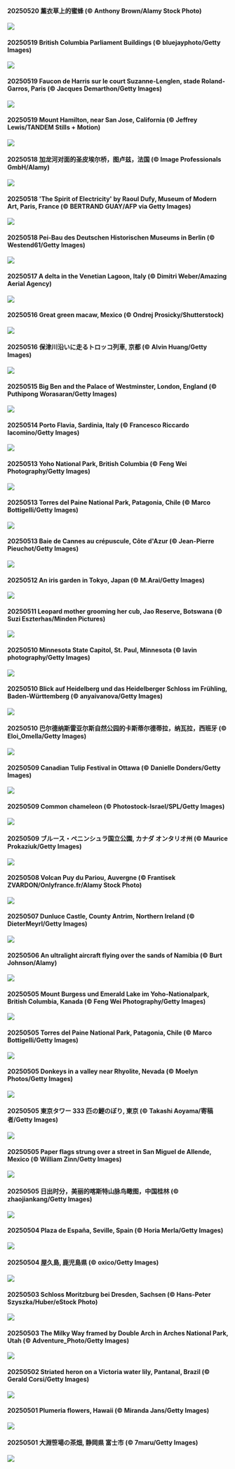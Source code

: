 #### 20250520 薰衣草上的蜜蜂 (© Anthony Brown/Alamy Stock Photo)

![](20250520_HoneyBeeLavender_1920x1080.jpg)

#### 20250519 British Columbia Parliament Buildings (© bluejayphoto/Getty Images)

![](20250519_Victoria_1920x1080.jpg)

#### 20250519 Faucon de Harris sur le court Suzanne-Lenglen, stade Roland-Garros, Paris (© Jacques Demarthon/Getty Images)

![](20250519_RolandGarros_1920x1080.jpg)

#### 20250519 Mount Hamilton, near San Jose, California (© Jeffrey Lewis/TANDEM Stills + Motion)

![](20250519_MountHamilton_1920x1080.jpg)

#### 20250518 加龙河对面的圣皮埃尔桥，图卢兹，法国 (© Image Professionals GmbH/Alamy)

![](20250518_ToulouseBridge_1920x1080.jpg)

#### 20250518 'The Spirit of Electricity' by Raoul Dufy, Museum of Modern Art, Paris, France (© BERTRAND GUAY/AFP via Getty Images)

![](20250518_DufyRoom_1920x1080.jpg)

#### 20250518 Pei-Bau des Deutschen Historischen Museums in Berlin (© Westend61/Getty Images)

![](20250518_BerlinHistoryMuseum_1920x1080.jpg)

#### 20250517 A delta in the Venetian Lagoon, Italy (© Dimitri Weber/Amazing Aerial Agency)

![](20250517_VeniceLagoon_1920x1080.jpg)

#### 20250516 Great green macaw, Mexico (© Ondrej Prosicky/Shutterstock)

![](20250516_GreenMacaw_1920x1080.jpg)

#### 20250516 保津川沿いに走るトロッコ列車, 京都 (© Alvin Huang/Getty Images)

![](20250516_Arashiyama_1920x1080.jpg)

#### 20250515 Big Ben and the Palace of Westminster, London, England (© Puthipong Worasaran/Getty Images)

![](20250515_LondonParliament_1920x1080.jpg)

#### 20250514 Porto Flavia, Sardinia, Italy (© Francesco Riccardo Iacomino/Getty Images)

![](20250514_SardiniaFlavia_1920x1080.jpg)

#### 20250513 Yoho National Park, British Columbia (© Feng Wei Photography/Getty Images)

![](20250513_YohoNP_1920x1080.jpg)

#### 20250513 Torres del Paine National Park, Patagonia, Chile (© Marco Bottigelli/Getty Images)

![](20250513_TorresChile_1920x1080.jpg)

#### 20250513 Baie de Cannes au crépuscule, Côte d'Azur (© Jean-Pierre Pieuchot/Getty Images)

![](20250513_CannesFilmFestival_1920x1080.jpg)

#### 20250512 An iris garden in Tokyo, Japan (© M.Arai/Getty Images)

![](20250512_IrisGarden_1920x1080.jpg)

#### 20250511 Leopard mother grooming her cub, Jao Reserve, Botswana (© Suzi Eszterhas/Minden Pictures)

![](20250511_LeopardMother_1920x1080.jpg)

#### 20250510 Minnesota State Capitol, St. Paul, Minnesota (© lavin photography/Getty Images)

![](20250510_MinnesotaRotunda_1920x1080.jpg)

#### 20250510 Blick auf Heidelberg und das Heidelberger Schloss im Frühling, Baden-Württemberg (© anyaivanova/Getty Images)

![](20250510_HeidelbergSpring_1920x1080.jpg)

#### 20250510 巴尔德纳斯雷亚尔斯自然公园的卡斯蒂尔德蒂拉，纳瓦拉，西班牙 (© Eloi_Omella/Getty Images)

![](20250510_Castildetierra_1920x1080.jpg)

#### 20250509 Canadian Tulip Festival in Ottawa (© Danielle Donders/Getty Images)

![](20250509_Tulip_1920x1080.jpg)

#### 20250509 Common chameleon (© Photostock-Israel/SPL/Getty Images)

![](20250509_CuteChameleon_1920x1080.jpg)

#### 20250509 ブルース・ペニンシュラ国立公園, カナダ オンタリオ州 (© Maurice Prokaziuk/Getty Images)

![](20250509_BrucePeninsula_1920x1080.jpg)

#### 20250508 Volcan Puy du Pariou, Auvergne (© Frantisek ZVARDON/Onlyfrance.fr/Alamy Stock Photo)

![](20250508_VictoryDay_1920x1080.jpg)

#### 20250507 Dunluce Castle, County Antrim, Northern Ireland (© DieterMeyrl/Getty Images)

![](20250507_DunluceIreland_1920x1080.jpg)

#### 20250506 An ultralight aircraft flying over the sands of Namibia (© Burt Johnson/Alamy)

![](20250506_FlyoverNamibia_1920x1080.jpg)

#### 20250505 Mount Burgess und Emerald Lake im Yoho-Nationalpark, British Columbia, Kanada (© Feng Wei Photography/Getty Images)

![](20250505_YohoNP_1920x1080.jpg)

#### 20250505 Torres del Paine National Park, Patagonia, Chile (© Marco Bottigelli/Getty Images)

![](20250505_TorresChile_1920x1080.jpg)

#### 20250505 Donkeys in a valley near Rhyolite, Nevada (© Moelyn Photos/Getty Images)

![](20250505_RhyoliteDonkeys_1920x1080.jpg)

#### 20250505 東京タワー 333 匹の鯉のぼり, 東京 (© Takashi Aoyama/寄稿者/Getty Images)

![](20250505_Koinobori_1920x1080.jpg)

#### 20250505 Paper flags strung over a street in San Miguel de Allende, Mexico (© William Zinn/Getty Images)

![](20250505_CincoFlags_1920x1080.jpg)

#### 20250505 日出时分，美丽的喀斯特山脉鸟瞰图，中国桂林 (© zhaojiankang/Getty Images)

![](20250505_BeginningofSummer_1920x1080.jpg)

#### 20250504 Plaza de España, Seville, Spain (© Horia Merla/Getty Images)

![](20250504_SevilleNaboo_1920x1080.jpg)

#### 20250504 屋久島, 鹿児島県 (© oxico/Getty Images)

![](20250504_GreeneryDay_1920x1080.jpg)

#### 20250503 Schloss Moritzburg bei Dresden, Sachsen (© Hans-Peter Szyszka/Huber/eStock Photo)

![](20250503_SchlossMoritzburg_1920x1080.jpg)

#### 20250503 The Milky Way framed by Double Arch in Arches National Park, Utah (© Adventure_Photo/Getty Images)

![](20250503_ArchesGalaxy_1920x1080.jpg)

#### 20250502 Striated heron on a Victoria water lily, Pantanal, Brazil (© Gerald Corsi/Getty Images)

![](20250502_BrazilHeron_1920x1080.jpg)

#### 20250501 Plumeria flowers, Hawaii (© Miranda Jans/Getty Images)

![](20250501_PinkPlumeria_1920x1080.jpg)

#### 20250501 大淵笹場の茶畑, 静岡県 富士市 (© 7maru/Getty Images)

![](20250501_Hachijyuhachi_1920x1080.jpg)

